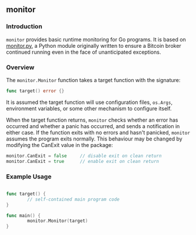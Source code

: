 ## monitor

### Introduction
`monitor` provides basic runtime monitoring for Go programs. It is
based on [monitor.py](https://github.com/kisom/pymods/blob/master/monitor.py),
a Python module originally written to ensure a Bitcoin broker continued
running even in the face of unanticipated exceptions. 

### Overview
The `monitor.Monitor` function takes a target function with the signature:

```go
func target() error {}
```

It is assumed the target function will use configuration files, `os.Args`,
environment variables, or some other mechanism to configure itself.

When the target function returns, `monitor` checks whether an error has
occurred and whether a panic has occurred, and sends a notification in
either case. If the function exits with no errors and hasn't panicked,
`monitor` assumes the program exits normally. This behaviour may be changed
by modifying the CanExit value in the package:

```go
monitor.CanExit = false     // disable exit on clean return
monitor.CanExit = true      // enable exit on clean return
```

### Example Usage

```go

func target() {
        // self-contained main program code
}

func main() {
        monitor.Monitor(target)
}
```
